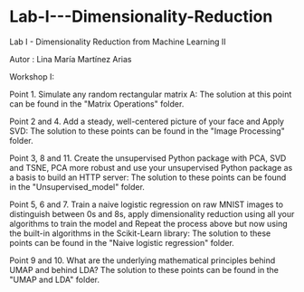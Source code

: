 # Lab-I---Dimensionality-Reduction
Lab I - Dimensionality Reduction from Machine Learning II

Autor : Lina María Martínez Arias

Workshop I:


Point 1. Simulate any random rectangular matrix A: The solution at this point can be found in the "Matrix Operations" folder.

Point 2 and 4. Add a steady, well-centered picture of your face and Apply SVD: The solution to these points can be found in the "Image Processing" folder.

Point 3, 8 and 11. Create the unsupervised Python package with PCA, SVD and TSNE, PCA more robust and use your unsupervised Python package as a basis to build an HTTP server: The solution to these points can be found in the "Unsupervised_model" folder.

Point 5, 6 and 7. Train a naive logistic regression on raw MNIST images to distinguish between 0s and 8s, apply dimensionality reduction using all your algorithms to train the model and Repeat the process above but now using the built-in algorithms in the Scikit-Learn library: The solution to these points can be found in the "Naive logistic regression" folder.

Point 9 and 10. What are the underlying mathematical principles behind UMAP and behind LDA? The solution to these points can be found in the "UMAP and LDA" folder.
